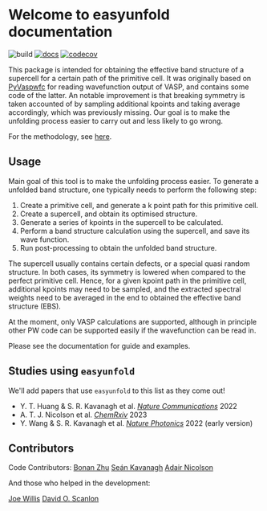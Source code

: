 # Welcome to easyunfold documentation

![build](https://github.com/SMTG-UCL/easyunfold/actions/workflows/ci.yaml/badge.svg)
[![docs](https://github.com/SMTG-UCL/easyunfold/actions/workflows/docs.yaml/badge.svg)](https://smtg-ucl.github.io/easyunfold/)
[![codecov](https://codecov.io/gh/SMTG-UCL/easyunfold/branch/dev/graph/badge.svg?token=XLLWWU5UM2)](https://codecov.io/gh/SMTG-UCL/easyunfold)

This package is intended for obtaining the effective band structure of a supercell for a certain path of the primitive cell.
It was originally based on [PyVaspwfc](https://github.com/QijingZheng/VaspBandUnfolding) for reading wavefunction output of VASP, and contains some code of the latter.
An notable improvement is that breaking symmetry is taken accounted of by sampling additional kpoints and taking average accordingly, which was previously missing.
Our goal is to make the unfolding process easier to carry out and less likely to go wrong.

For the methodology, see [here](https://link.aps.org/doi/10.1103/PhysRevB.85.085201).


## Usage

Main goal of this tool is to make the unfolding process easier.
To generate a unfolded band structure, one typically needs to perform the following step:

1. Create a primitive cell, and generate a k point path for this primitive cell.
2. Create a supercell, and obtain its optimised structure.
3. Generate a series of kpoints in the supercell to be calculated.
4. Perform a band structure calculation using the supercell, and save its wave function.
5. Run post-processing to obtain the unfolded band structure.

The supercell usually contains certain defects, or a special quasi random structure.
In both cases, its symmetry is lowered when compared to the perfect primitive cell.
Hence, for a given kpoint path in the primitive cell, additional kpoints may need to be sampled, and the extracted spectral weights need to be averaged in the end to obtained the effective band structure (EBS).

At the moment, only VASP calculations are supported, although in principle other PW code can be supported easily if the wavefunction can be read in.

Please see the documentation for guide and examples.

## Studies using `easyunfold`
We'll add papers that use `easyunfold` to this list as they come out!
- Y. T. Huang & S. R. Kavanagh et al. [_Nature Communications_](https://www.nature.com/articles/s41467-022-32669-3) 2022
- A. T. J. Nicolson et al. [_ChemRxiv_](https://chemrxiv.org/engage/chemrxiv/article-details/63a5d1ffa53ea69e935559e2) 2023
- Y. Wang & S. R. Kavanagh et al. [_Nature Photonics_](https://www.nature.com/articles/s41566-021-00950-4) 2022 (early version)

## Contributors

Code Contributors:
  [Bonan Zhu](https://github.com/zhubonan)
  [Seán Kavanagh](https://github.com/kavanase)
  [Adair Nicolson](https://github.com/https://github.com/adair-nicolson)

And those who helped in the development:

  [Joe Willis](https://github.com/joebesity)
  [David O. Scanlon](http://davidscanlon.com/?page_id=5)
